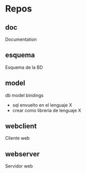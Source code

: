 # Repos

## doc

Documentation

## esquema

Esquema de la BD

## model

db model bindings

*   sql envuelto en el lenguaje X
*   crear como libreria de lenguaje X

## webclient

Cliente web

## webserver

Servidor web
